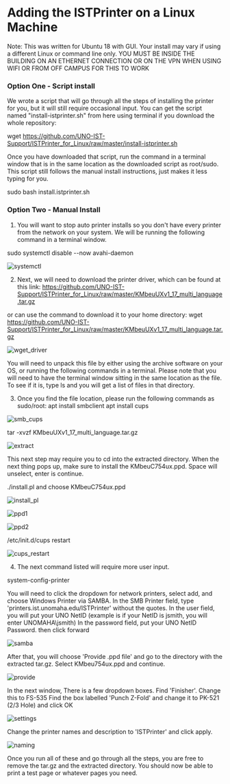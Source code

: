 # Adding the ISTPrinter on a Linux Machine
Note: This was written for Ubuntu 18 with GUI. Your install may vary if using a different Linux or command line only.
YOU MUST BE INSIDE THE BUILDING ON AN ETHERNET CONNECTION OR ON THE VPN WHEN USING WIFI OR FROM OFF CAMPUS FOR THIS TO WORK

### Option One - Script install
We wrote a script that will go through all the steps of installing the printer for you, but it will still require occasional input. You can get the script named "install-istprinter.sh" from here using terminal if you download the whole repository:

wget https://github.com/UNO-IST-Support/ISTPrinter_for_Linux/raw/master/install-istprinter.sh

Once you have downloaded that script, run the command in a terminal window that is in the same location as the downloaded script as root/sudo. This script still follows the manual install instructions, just makes it less typing for you.

sudo bash install.istprinter.sh


### Option Two - Manual Install

1. You will want to stop auto printer installs so you don't have every printer from the network on your system. We will be running the following command in a terminal window.

sudo systemctl disable --now avahi-daemon

![systemctl](pictures/systemctl.PNG)

2. Next, we will need to download the printer driver, which can be found at this link:
https://github.com/UNO-IST-Support/ISTPrinter_for_Linux/raw/master/KMbeuUXv1_17_multi_language.tar.gz

or can use the command to download it to your home directory:
wget https://github.com/UNO-IST-Support/ISTPrinter_for_Linux/raw/master/KMbeuUXv1_17_multi_language.tar.gz

![wget_driver](pictures/wget_driver.PNG)

You will need to unpack this file by either using the archive software on your OS, or running the following commands in a terminal. Please note that you will need to have the terminal window sitting in the same location as the file. To see if it is, type ls and you will get a list of files in that directory.

3. Once you find the file location, please run the following commands as sudo/root:
apt install smbclient
apt install cups

![smb_cups](pictures/smb_cups.PNG)


tar -xvzf KMbeuUXv1_17_multi_language.tar.gz

![extract](pictures/extract.PNG)

This next step may require you to cd into the extracted directory.
When the next thing pops up, make sure to install the KMbeuC754ux.ppd. Space will unselect, enter is continue.

./install.pl and choose KMbeuC754ux.ppd

![install_pl](pictures/install_pl.PNG)


![ppd1](pictures/selectppd1.PNG)


![ppd2](pictures/selectppd2.PNG)

/etc/init.d/cups restart

![cups_restart](pictures/cups_restart.PNG)

4. The next command listed will require more user input.

system-config-printer

You will need to click the dropdown for network printers, select add, and choose Windows Printer via SAMBA.
In the SMB Printer field, type 'printers.ist.unomaha.edu/ISTPrinter' without the quotes.
In the user field, you will put your UNO NetID (example is if your NetID is jsmith, you will enter UNOMAHA\\jsmith)
In the password field, put your UNO NetID Password. then click forward

![samba](pictures/samba.PNG)

After that, you will choose 'Provide .ppd file' and go to the directory with the extracted tar.gz. Select KMbeu754ux.ppd and continue.

![provide](pictures/provide.PNG)

In the next window, There is a few dropdown boxes. Find 'Finisher'. Change this to FS-535
Find the box labelled 'Punch Z-Fold' and change it to PK-521 (2/3 Hole) and click OK

![settings](pictures/settings.PNG)

Change the printer names and description to 'ISTPrinter' and click apply.

![naming](pictures/naming.PNG)




Once you run all of these and go through all the steps, you are free to remove the tar.gz and the extracted directory. You should now be able to print a test page or whatever pages you need.
